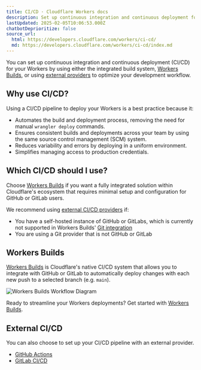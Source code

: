 ```yaml
---
title: CI/CD · Cloudflare Workers docs
description: Set up continuous integration and continuous deployment for your Workers.
lastUpdated: 2025-02-05T10:06:53.000Z
chatbotDeprioritize: false
source_url:
  html: https://developers.cloudflare.com/workers/ci-cd/
  md: https://developers.cloudflare.com/workers/ci-cd/index.md
---
```


You can set up continuous integration and continuous deployment (CI/CD) for your Workers by using either the integrated build system, [Workers Builds](#workers-builds), or using [external providers](#external-cicd) to optimize your development workflow.

## Why use CI/CD?

Using a CI/CD pipeline to deploy your Workers is a best practice because it:

* Automates the build and deployment process, removing the need for manual `wrangler deploy` commands.
* Ensures consistent builds and deployments across your team by using the same source control management (SCM) system.
* Reduces variability and errors by deploying in a uniform environment.
* Simplifies managing access to production credentials.

## Which CI/CD should I use?

Choose [Workers Builds](https://developers.cloudflare.com/workers/ci-cd/builds) if you want a fully integrated solution within Cloudflare's ecosystem that requires minimal setup and configuration for GitHub or GitLab users.

We recommend using [external CI/CD providers](https://developers.cloudflare.com/workers/ci-cd/external-cicd) if:

* You have a self-hosted instance of GitHub or GitLabs, which is currently not supported in Workers Builds' [Git integration](https://developers.cloudflare.com/workers/ci-cd/builds/git-integration/)
* You are using a Git provider that is not GitHub or GitLab

## Workers Builds

[Workers Builds](https://developers.cloudflare.com/workers/ci-cd/builds) is Cloudflare's native CI/CD system that allows you to integrate with GitHub or GitLab to automatically deploy changes with each new push to a selected branch (e.g. `main`).

![Workers Builds Workflow Diagram](https://developers.cloudflare.com/_astro/workers-builds-workflow.Bmy3qIVc_dylLs.webp)

Ready to streamline your Workers deployments? Get started with [Workers Builds](https://developers.cloudflare.com/workers/ci-cd/builds/#get-started).

## External CI/CD

You can also choose to set up your CI/CD pipeline with an external provider.

* [GitHub Actions](https://developers.cloudflare.com/workers/ci-cd/external-cicd/github-actions/)
* [GitLab CI/CD](https://developers.cloudflare.com/workers/ci-cd/external-cicd/gitlab-cicd/)
